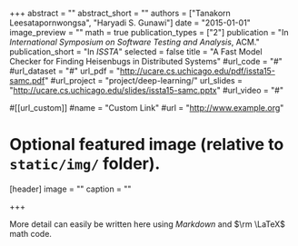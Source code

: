 +++
abstract = ""
abstract_short = ""
authors = ["Tanakorn Leesatapornwongsa", "Haryadi S. Gunawi"]
date = "2015-01-01"
image_preview = ""
math = true
publication_types = ["2"]
publication = "In *International Symposium on Software Testing and Analysis*, ACM."
publication_short = "In *ISSTA*"
selected = false
title = "A Fast Model Checker for Finding Heisenbugs in Distributed Systems"
#url_code = "#"
#url_dataset = "#"
url_pdf = "http://ucare.cs.uchicago.edu/pdf/issta15-samc.pdf"
#url_project = "project/deep-learning/"
url_slides = "http://ucare.cs.uchicago.edu/slides/issta15-samc.pptx"
#url_video = "#"

#[[url_custom]]
#name = "Custom Link"
#url = "http://www.example.org"

# Optional featured image (relative to `static/img/` folder).
[header]
image = ""
caption = ""

+++

More detail can easily be written here using *Markdown* and $\rm \LaTeX$ math code.
